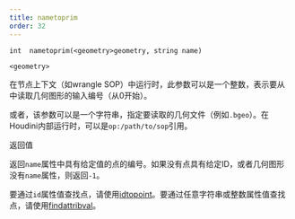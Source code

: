 ```yaml
---
title: nametoprim
order: 32
---
```

`int  nametoprim(<geometry>geometry, string name)`

`<geometry>`

在节点上下文（如wrangle SOP）中运行时，此参数可以是一个整数，表示要从中读取几何图形的输入编号（从0开始）。

或者，该参数可以是一个字符串，指定要读取的几何文件（例如`.bgeo`）。在Houdini内部运行时，可以是`op:/path/to/sop`引用。

返回值

返回`name`属性中具有给定值的点的编号。如果没有点具有给定ID，或者几何图形没有`name`属性，则返回`-1`。

要通过`id`属性值查找点，请使用[idtopoint](idtopoint.html "通过id属性查找点。")。要通过任意字符串或整数属性值查找点，请使用[findattribval](findattribval.html "查找具有特定属性值的图元/点/顶点。")。
